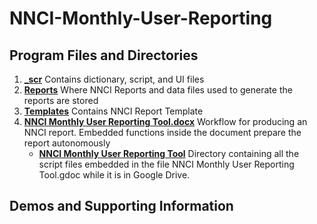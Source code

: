 # NNCI-Monthly-User-Reporting

## Program Files and Directories

1. [**\_scr**](./_scr) Contains dictionary, script, and UI files
2. [**Reports**](./Reports) Where NNCI Reports and data files used to generate the reports are stored
3. [**Templates**](./Templates) Contains NNCI Report Template
4. [**NNCI Monthly User Reporting Tool.docx**](./NNCI%20Monthly%20User%20Reporting%20Tool.docx) Workflow for producing an NNCI report. Embedded functions inside the document prepare the report autonomously
   - [**NNCI Monthly User Reporting Tool**](NNCI%20Monthly%20User%20Reporting%20Tool) Directory containing all the script files embedded in the file NNCI Monthly User Reporting Tool.gdoc while it is in Google Drive.

## Demos and Supporting Information
